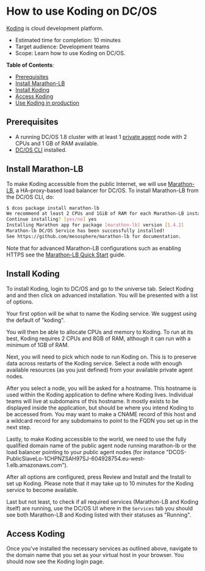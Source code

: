 # How to use Koding on DC/OS

[Koding](https://wwww.koding.com/) is cloud development platform.

- Estimated time for completion: 10 minutes
- Target audience: Development teams
- Scope: Learn how to use Koding on DC/OS.


**Table of Contents**:

- [Prerequisites](#prerequisites)
- [Install Marathon-LB](#install-marathon-lb)
- [Install Koding](#install-koding)
- [Access Koding](#access-koding)
- [Use Koding in production](#use-koding-in-production)

## Prerequisites

- A running DC/OS 1.8 cluster with at least 1 [private agent](https://dcos.io/docs/1.8/overview/concepts/#public) node with 2 CPUs and 1 GB of RAM available.
- [DC/OS CLI](https://dcos.io/docs/1.8/usage/cli/install/) installed.

## Install Marathon-LB

To make Koding accessible from the public Internet, we will use [Marathon-LB](https://github.com/mesosphere/marathon-lb), a HA-proxy-based load balancer for DC/OS. To install Marathon-LB from the DC/OS CLI, do:

```bash
$ dcos package install marathon-lb
We recommend at least 2 CPUs and 1GiB of RAM for each Marathon-LB instance.
Continue installing? [yes/no] yes
Installing Marathon app for package [marathon-lb] version [1.4.2]
Marathon-lb DC/OS Service has been successfully installed!
See https://github.com/mesosphere/marathon-lb for documentation.
```
Note that for advanced Marathon-LB configurations such as enabling HTTPS see the [Marathon-LB Quick Start](https://dcos.io/docs/1.8/usage/service-discovery/marathon-lb/quickstart/) guide.


## Install Koding

To install Koding, login to DC/OS and go to the universe tab. Select Koding and and then click on advanced installation. You will be presented with a list of options.

Your first option will be what to name the Koding service. We suggest using the default of "koding".

You will then be able to allocate CPUs and memory to Koding. To run at its best, Koding requires 2 CPUs and 8GB of RAM, although it can run with a minimum of 1GB of RAM.

Next, you will need to pick which node to run Koding on. This is to preserve data across restarts of the Koding service. Select a node with enough available resources (as you just defined) from your available private agent nodes.

After you select a node, you will be asked for a hostname. This hostname is used within the Koding application to define where Koding lives. Individual teams will live at subdomains of this hostname. It mostly exists to be displayed inside the application, but should be where you intend Koding to be accessed from. You may want to make a CNAME record of this host and a wildcard record for any subdomains to point to the FQDN you set up in the next step.

Lastly, to make Koding accessible to the world, we need to use the fully qualified domain name of the public agent node running marathon-lb or the load balancer pointing to your public agent nodes (for instance "DCOS-PublicSlaveLo-1CHPNZSAH97SJ-604928754.eu-west-1.elb.amazonaws.com").

After all options are configured, press Review and Install and the Install to set up Koding.  Please note that it may take up to 10 minutes for the Koding service to become available.

Last but not least, to check if all required services (Marathon-LB and Koding itself) are running, use the DC/OS UI where in the `Services` tab you should see both Marathon-LB and Koding listed with their statuses as "Running".

## Access Koding

Once you've installed the necessary services as outlined above, navigate to the domain name that you set as your virtual host in your browser. You should now see the Koding login page.